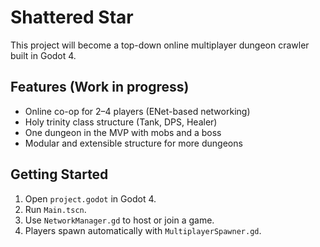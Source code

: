 # Shattered Star

This project will become a top-down online multiplayer dungeon crawler built in Godot 4.

## Features (Work in progress)

- Online co-op for 2–4 players (ENet-based networking)
- Holy trinity class structure (Tank, DPS, Healer)
- One dungeon in the MVP with mobs and a boss
- Modular and extensible structure for more dungeons

## Getting Started

1. Open `project.godot` in Godot 4.
2. Run `Main.tscn`.
3. Use `NetworkManager.gd` to host or join a game.
4. Players spawn automatically with `MultiplayerSpawner.gd`.
